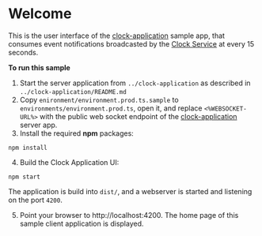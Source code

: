 # Welcome

This is the user interface of the [clock-application](../clock-application) sample app, that consumes event notifications broadcasted by the [Clock Service](https://developer.fusionfabric.cloud/docs?workspace=FusionCreator%20Developer%20Portal&board=API%20Docs&api=clock-v1-5ce28ddc-dbbc-11e9-9d36-2a2ae2dbcce4) at every 15 seconds.

**To run this sample**


1. Start the server application from `../clock-application` as described in `../clock-application/README.md`
2. Copy `enironment/environment.prod.ts.sample` to `environments/environment.prod.ts`, open it, and replace `<%WEBSOCKET-URL%>` with the public web socket endpoint of the [clock-application](../clock-application) server app.
3. Install the required **npm** packages: 

```
npm install
```
4. Build the Clock Application UI:

```
npm start
```
The application is build into `dist/`, and a webserver is started and listening on the port `4200`.

5. Point your browser to http://localhost:4200. The home page of this sample client application is displayed.
